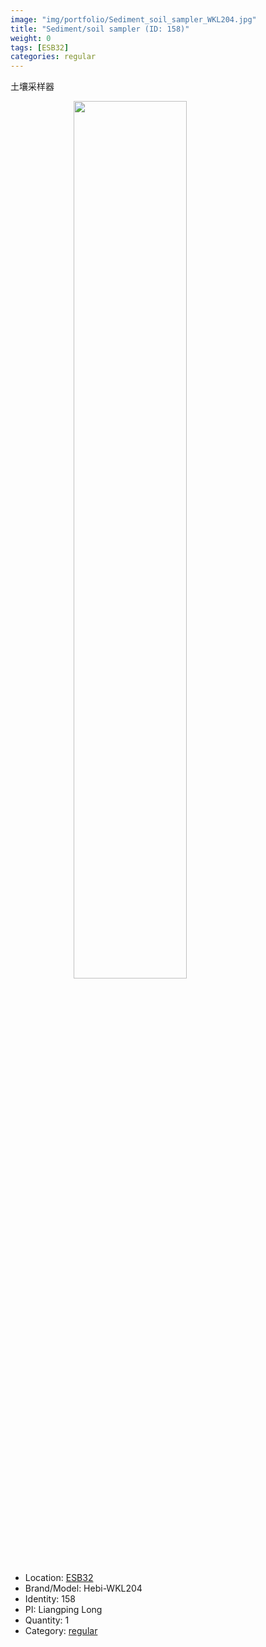 ```yaml
---
image: "img/portfolio/Sediment_soil_sampler_WKL204.jpg"
title: "Sediment/soil sampler (ID: 158)"
weight: 0
tags: [ESB32]
categories: regular
---
```


土壤采样器

<!--more-->

<img src="../../img/portfolio/Sediment_soil_sampler_WKL204.jpg" width="60%" style="display: block; margin: auto;">

- Location: [ESB32](../../tags/esb32)
- Brand/Model: Hebi-WKL204
- Identity: 158
- PI: Liangping Long
- Quantity: 1
- Category: [regular](../../categories/regular)






